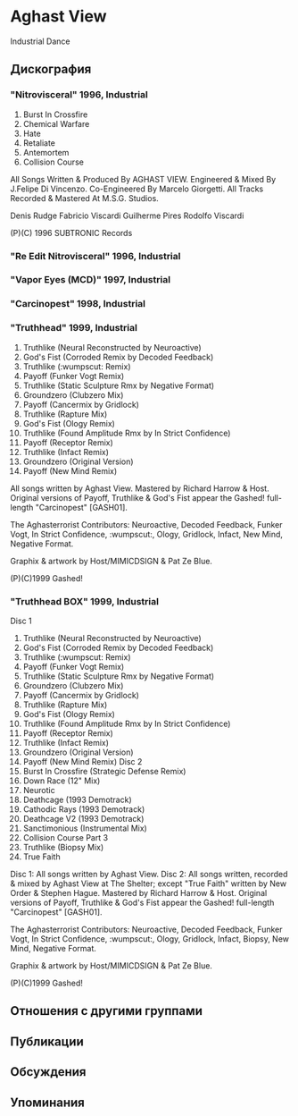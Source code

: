 # Aghast View

Industrial Dance

## Дискография

### "Nitrovisceral" 1996, Industrial

1. Burst In Crossfire
2. Chemical Warfare
3. Hate
4. Retaliate
5. Antemortem
6. Collision Course

All Songs Written & Produced By AGHAST VIEW.
Engineered & Mixed By J.Felipe Di Vincenzo.
Co-Engineered By Marcelo Giorgetti.
All Tracks Recorded & Mastered At M.S.G. Studios.

Denis Rudge
Fabricio Viscardi
Guilherme Pires
Rodolfo Viscardi

(P)(C) 1996 SUBTRONIC Records

### "Re Edit Nitrovisceral" 1996, Industrial



### "Vapor Eyes (MCD)" 1997, Industrial



### "Carcinopest" 1998, Industrial



### "Truthhead" 1999, Industrial

1. Truthlike (Neural Reconstructed by Neuroactive)
2. God's Fist (Corroded Remix by Decoded Feedback)
3. Truthlike (:wumpscut: Remix)
4. Payoff (Funker Vogt Remix)
5. Truthlike (Static Sculpture Rmx by Negative Format)
6. Groundzero (Clubzero Mix)
7. Payoff (Cancermix by Gridlock)
8. Truthlike (Rapture Mix)
9. God's Fist (Ology Remix)
10. Truthlike (Found Amplitude Rmx by In Strict Confidence)
11. Payoff (Receptor Remix)
12. Truthlike (Infact Remix)
13. Groundzero (Original Version)
14. Payoff (New Mind Remix)

All songs written by Aghast View.
Mastered by Richard Harrow & Host.
Original versions of Payoff, Truthlike & God's Fist appear the Gashed!
full-length "Carcinopest" [GASH01].

The Aghasterrorist Contributors:
Neuroactive, Decoded Feedback, Funker Vogt, In Strict Confidence,
:wumpscut:, Ology, Gridlock, Infact, New Mind, Negative Format.

Graphix & artwork by Host/MIMICDSIGN & Pat Ze Blue.

(P)(C)1999 Gashed!

### "Truthhead BOX" 1999, Industrial

Disc 1
1. Truthlike (Neural Reconstructed by Neuroactive)
2. God's Fist (Corroded Remix by Decoded Feedback)
3. Truthlike (:wumpscut: Remix)
4. Payoff (Funker Vogt Remix)
5. Truthlike (Static Sculpture Rmx by Negative Format)
6. Groundzero (Clubzero Mix)
7. Payoff (Cancermix by Gridlock)
8. Truthlike (Rapture Mix)
9. God's Fist (Ology Remix)
10. Truthlike (Found Amplitude Rmx by In Strict Confidence)
11. Payoff (Receptor Remix)
12. Truthlike (Infact Remix)
13. Groundzero (Original Version)
14. Payoff (New Mind Remix)
    Disc 2
1. Burst In Crossfire (Strategic Defense Remix)
2. Down Race (12" Mix)
3. Neurotic
4. Deathcage (1993 Demotrack)
5. Cathodic Rays (1993 Demotrack)
6. Deathcage V2 (1993 Demotrack)
7. Sanctimonious (Instrumental Mix)
8. Collision Course Part 3
9. Truthlike (Biopsy Mix)
10. True Faith

Disc 1: All songs written by Aghast View.
Disc 2: All songs written, recorded & mixed by Aghast View at The Shelter;
except "True Faith" written by New Order & Stephen Hague.
Mastered by Richard Harrow & Host.
Original versions of Payoff, Truthlike & God's Fist appear the Gashed!
full-length "Carcinopest" [GASH01].

The Aghasterrorist Contributors:
Neuroactive, Decoded Feedback, Funker Vogt, In Strict Confidence,
:wumpscut:, Ology, Gridlock, Infact, Biopsy, New Mind, Negative Format.

Graphix & artwork by Host/MIMICDSIGN & Pat Ze Blue.

(P)(C)1999 Gashed!


## Отношения с другими группами


## Публикации


## Обсуждения


## Упоминания

